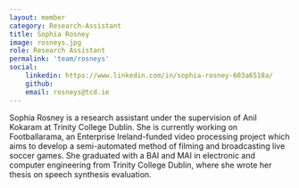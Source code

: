 ```yaml
---
layout: member
category: Research-Assistant
title: Sophia Rosney
image: rosneys.jpg
role: Research Assistant
permalink: 'team/rosneys'
social:
    linkedin: https://www.linkedin.com/in/sophia-rosney-603a6518a/
    github: 
    email: rosneys@tcd.ie
---
```


Sophia Rosney is a research assistant under the supervision of Anil Kokaram at
Trinity College Dublin. She is currently working on Footballarama, an Enterprise
Ireland-funded video processing project which aims to develop a semi-automated
method of filming and broadcasting live soccer games. She graduated with a BAI
and MAI in electronic and computer engineering from Trinity College Dublin,
where she wrote her thesis on speech synthesis evaluation. 
